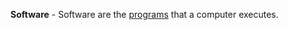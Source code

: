 **Software** - Software are the [programs](docs/Resources/Glossary/Program.md) that a computer executes.